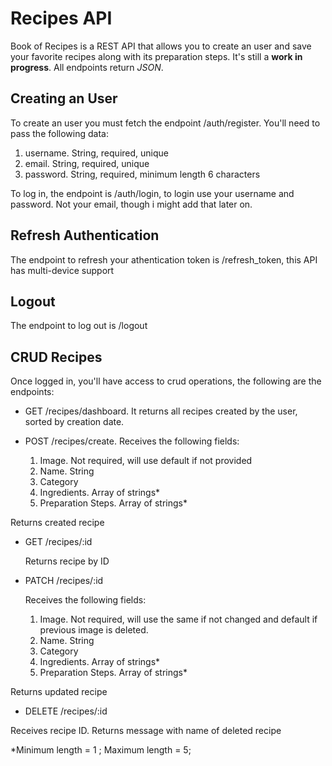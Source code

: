 # Recipes API

Book of Recipes is a REST API that allows you to create an user and save your favorite recipes along with its preparation steps. It's still a **work in progress**. All endpoints return _JSON_.

## Creating an User

To create an user you must fetch the endpoint /auth/register. You'll need to pass the following data:

  1. username. String, required, unique
  2. email. String, required, unique
  3. password. String, required, minimum length 6 characters

To log in, the endpoint is /auth/login, to login use your username and password. Not your email, though i might add that later on.

## Refresh Authentication

The endpoint to refresh your athentication token is /refresh_token, this API has multi-device support

## Logout

The endpoint to log out is /logout

## CRUD Recipes

Once logged in, you'll have access to crud operations, the following are the endpoints:

- GET /recipes/dashboard. It returns all recipes created by the user, sorted by creation date.

- POST /recipes/create. Receives the following fields:
  1. Image. Not required, will use default if not provided
  2. Name. String
  3. Category
  4. Ingredients. Array of strings\*
  5. Preparation Steps. Array of strings\*

Returns created recipe

- GET /recipes/:id
  
  Returns recipe by ID

- PATCH /recipes/:id

  Receives the following fields:
  1. Image. Not required, will use the same if not changed and default if previous image is deleted.
  2. Name. String
  3. Category
  4. Ingredients. Array of strings\*
  5. Preparation Steps. Array of strings\*

Returns updated recipe

- DELETE /recipes/:id

Receives recipe ID. Returns message with name of deleted recipe

\*Minimum length = 1 ; Maximum length = 5;
